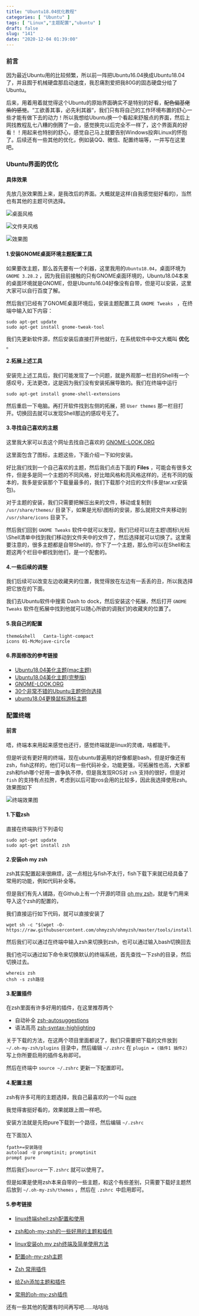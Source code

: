 ```yaml
---
title: "Ubuntu18.04优化教程"
categories: [ "Ubuntu" ]
tags: [ "Linux","主题配置","ubuntu" ]
draft: false
slug: "141"
date: "2020-12-04 01:39:00"
---
```





### 前言

因为最近Ubuntu用的比较频繁，所以前一阵把Ubuntu16.04换成Ubuntu18.04了，并且囿于机械硬盘那启动速度，我忍痛割爱把我80G的固态硬盘分给了Ubuntu。

后来，用着用着就觉得这个Ubuntu的原始界面确实不是特别的好看，~~配色偏基佬紫的感觉~~。“工欲善其事，必先利其器“，我们只有将自己的工作环境布置的舒心一些才能有做下去的动力！所以我想给Ubuntu换一个看起来舒服点的界面，然后上网找教程乱七八糟的倒腾了一会，感觉换完以后完全不一样了，这个界面真的好看！！用起来也特别的舒心，感觉自己马上就要告别Windows投奔Linux的怀抱了。后续还有一些其他的优化，例如装QQ、微信、配置终端等，一并写在这里吧。

### Ubuntu界面的优化

#### 具体效果

先放几张效果图上来，是我改后的界面。大概就是这样(自我感觉挺好看的)，当然也有其他的主题可供选择。

![桌面风格][1]

![文件夹风格][2]

![效果图][3]

#### 1.安装GNOME桌面环境主题配置工具	

如果要改主题，那么首先要有一个利器，这里我用的`Ubuntu18.04`，桌面环境为 `GNOME 3.28.2` ，因为我目前接触的只有GNOME桌面环境的，Ubuntu18.04本来的桌面环境就是GNOME，但是Ubuntu16.04好像没有自带，但是可以安装，这里大家可以自行百度了解。

然后我们已经有了GNOME桌面环境后，安装主题配置工具 `GNOME Tweaks ` ，在终端中输入如下内容：

```shell
sudo apt-get update
sudo apt-get install gnome-tweak-tool 
```

我们先更新软件源，然后安装后直接打开他就行，在系统软件中中文大概叫 **优化** 。

#### 2.拓展上述工具

安装完上述工具后，我们可能发现了一个问题，就是外观那一栏目的Shell有一个感叹号，无法更改，这是因为我们没有安装拓展导致的。我们在终端中运行

```shell
sudo apt-get install gnome-shell-extensions
```

然后重启一下电脑。再打开软件找到左侧的拓展，把 `User themes` 那一栏目打开。切换回去就可以发现Shell那边的感叹号无了。

#### 3.寻找自己喜欢的主题

这里我大家可以去这个网址去找自己喜欢的 [GNOME-LOOK.ORG](https://www.gnome-look.org) 

这里面包含了图标，主题这些，下面介绍一下如何安装。

好比我们找到一个自己喜欢的主题，然后我们点击下面的 **Files** ，可能会有很多文件，但是多是同一个主题的不同风格，好比暗风格和亮风格这样的，还有不同的版本的，我多是安装那个下载量最多的，我们下载那个对应的文件(多是tar.xz安装包)。

对于主题的安装，我们只需要把解压出来的文件，移动或复制到 `/usr/share/themes/` 目录下，如果是光标\图标的安装，那么就把文件夹移动到 `/usr/share/icons` 目录下。

然后我们回到 `GNOME Tweaks` 软件中就可以发现，我们已经可以在主题\图标\光标\Shell清单中找到我们移动到文件夹中的文件了，然后选择就可以切换了。这里需要注意的，很多主题都是自带Shell的，你下了一个主题，那么你可以在Shell和主题这两个栏目中都找到他们，是一个配套的。

#### 4.一些后续的调整

我们后续可以改变左边收藏夹的位置，我觉得放在左边有一丢丢的丑，所以我选择把它放在的下面。

我们去Ubuntu软件中搜索 Dash to dock，然后安装这个拓展，然后打开 `GNOME Tweaks` 软件在拓展中找到他就可以随心所欲的调我们的收藏夹的位置了。

#### 5.我自己的配置

```
theme&shell   Canta-light-compact
icons 01-McMojave-circle
```

#### 6.界面修改的参考链接

+ [Ubuntu18.04美化主题(mac主题)](https://blog.csdn.net/lishanleilixin/article/details/80453565)
+ [Ubuntu18.04美化主题(完整版)](https://blog.csdn.net/qq_42527676/article/details/91356154)
+ [GNOME-LOOK.ORG](https://www.gnome-look.org)
+ [30个非常不错的Ubuntu主题供你选择](https://www.jianshu.com/p/4fb5e4657695)
+ [ubuntu18.04更换鼠标游标主题](https://blog.csdn.net/maodexuedinge_/article/details/106652323)



### 配置终端

#### 前言

唔，终端本来用起来感觉也还行，感觉终端就是linux的灵魂，啥都能干。

但是听说有更好用的终端，现在ubuntu普遍用的好像都是bash，但是好像还有zsh，fish这样的，他们可以有一些代码补全，功能更强，可拓展性也高，大家都zsh和fish哪个好用一直争执不停，但是我发现ROS对 `zsh` 支持的很好，但是对 `fish` 的支持有点拉胯，考虑到以后可能ros会用的比较多，因此我选择使用zsh。效果图如下

![终端效果图][4]

#### 1.下载zsh

直接在终端执行下列语句

```shell
sudo apt-get update
sudo apt-get install zsh
```

#### 2.安装oh my zsh

zsh其实配置起来很麻烦，这一点相比与fish不太行，fish下载下来就已经具备了常用的功能，例如代码补全等。

但是我们有先人铺路，在Github上有一个开源的项目 [oh my zsh](https://github.com/ohmyzsh/ohmyzsh)，就是专门用来导入这个zsh的配置的，

我们直接运行如下代码，就可以直接安装了

```shell
wget sh -c "$(wget -O- https://raw.githubusercontent.com/ohmyzsh/ohmyzsh/master/tools/install.sh)"
```

然后我们可以通过在终端中输入zsh来切换到zsh，也可以通过输入bash切换回去

我们也可以通过如下命令来切换默认的终端系统，首先查找一下zsh的目录，然后切换过去。

```shell
whereis zsh
chsh -s zsh路径
```

#### 3.配置插件

在zsh里面有许多好用的插件，在这里推荐两个

+ 自动补全 [zsh-autosuggestions](https://github.com/zsh-users/zsh-autosuggestions)
+ 语法高亮 [zsh-syntax-highlighting](https://github.com/zsh-users/zsh-syntax-highlighting)

关于下载的方法，在这两个项目里面都说了，我们只需要把下载的文件放到  `~/.oh-my-zsh/plugins` 目录中，然后编辑 `~/.zshrc` 在 `plugin = (插件1 插件2)` 写上你所要启用的插件名称即可。

然后在终端中 `source ~/.zshrc` 更新一下配置即可。

#### 4.配置主题

zsh有许多可用的主题选择，我自己最喜欢的一个叫 [pure](https://github.com/sindresorhus/pure)

我觉得害挺好看的，效果就跟上图一样吧。

安装方法就是先把pure下载到一个路径，然后编辑 `~/.zshrc`

在下面加入

```
fpath+=安装路径
autoload -U promptinit; promptinit
prompt pure
```

然后我们`source`一下`.zshrc` 就可以使用了。

但是如果是使用zsh本来自带的一些主题，和这个有些差别，只需要下载好主题然后放到 `~/.oh-my-zsh/themes` ，然后在 `.zshrc `中启用即可。

#### 5.参考链接

+ [linux终端shell:zsh配置和使用](https://www.cnblogs.com/rainy0426/articles/13163167.html)
+ [zsh和oh-my-zsh的一些好用的主题和插件](https://blog.csdn.net/shengzhu1/article/details/55272234/)
+ [linux安装oh my zsh终端及简单使用方法](https://blog.csdn.net/yuqiongran/article/details/52280522)
+ [配置oh-my-zsh主题](https://www.jianshu.com/p/497b4af1334d)
+ [Zsh 常用插件](https://www.jianshu.com/p/a94e2c59f244)

+ [给Zsh添加主题和插件](https://linux.cn/article-11426-1.html)
+ [常用的oh-my-zsh插件](https://zhuanlan.zhihu.com/p/61447507)


还有一些其他的配置有时间再写吧……咕咕咕

[1]: https://blog.zzsqwq.cn/usr/uploads/2020/12/171170690.png
[2]: https://blog.zzsqwq.cn/usr/uploads/2020/12/3724154221.png
[3]: https://blog.zzsqwq.cn/usr/uploads/2020/12/3559388649.png
[4]: https://blog.zzsqwq.cn/usr/uploads/2020/12/3375893306.png